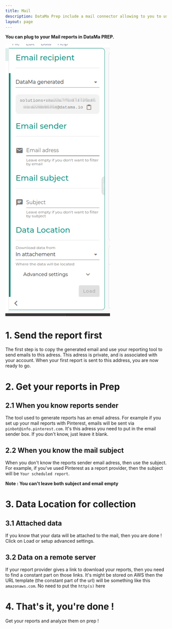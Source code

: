 ```yaml
---
title: Mail
description: DataMa Prep include a mail connector allowing to you to use data from mail reports.
layout: page
---
```


**You can plug to your Mail reports in DataMa PREP.**


![Mails sources](images/Mails.png)

# 1. Send the report first
The first step is to copy the generated email and use your reporting tool to send emails to this adress. This adress is private, and is associated with your account. When your first report is sent to this address, you are now ready to go.

# 2. Get your reports in Prep

## 2.1 When you know reports sender 
The tool used to generate reports has an email adress. For example if you set up your mail reports with Pinterest, emails will be sent via  `pinbot@info.pinterest.com`. It's this adress you need to put in the email sender box. If you don't know, just leave it blank.

## 2.2 When you know the mail subject

When you don't know the reports sender  email adress, then use the subject. For example, if you've used Pinterest as a report provider, then the subject will be `Your scheduled report`.

**Note : You can't leave both subject and email empty** 

# 3. Data Location for collection

## 3.1 Attached data
If you know that your data will be attached to the mail, then you are done !
Click on Load or setup advanced settings.

## 3.2 Data on a remote server
If your report provider gives a link to download your reports, then you need to find a constant part on those links. It's might be stored on AWS then the URL template (the constant part of the url) will be something like this `amazonaws.com`. No need to put the `http(s)` here

# 4. That's it, you're done !
Get your reports and analyze them on prep !